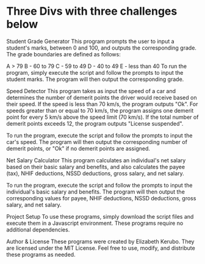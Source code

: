 # Three Divs with three challenges below

Student Grade Generator
This program prompts the user to input a student's marks, between 0 and 100, and outputs the corresponding grade. The grade boundaries are defined as follows:

A > 79
B - 60 to 79
C - 59 to 49
D - 40 to 49
E - less than 40
To run the program, simply execute the script and follow the prompts to input the student marks. The program will then output the corresponding grade.

Speed Detector
This program takes as input the speed of a car and determines the number of demerit points the driver would receive based on their speed. If the speed is less than 70 km/s, the program outputs "Ok". For speeds greater than or equal to 70 km/s, the program assigns one demerit point for every 5 km/s above the speed limit (70 km/s). If the total number of demerit points exceeds 12, the program outputs "License suspended".

To run the program, execute the script and follow the prompts to input the car's speed. The program will then output the corresponding number of demerit points, or "Ok" if no demerit points are assigned.

Net Salary Calculator
This program calculates an individual's net salary based on their basic salary and benefits, and also calculates the payee (tax), NHIF deductions, NSSD deductions, gross salary, and net salary.

To run the program, execute the script and follow the prompts to input the individual's basic salary and benefits. The program will then output the corresponding values for payee, NHIF deductions, NSSD deductions, gross salary, and net salary.

Project Setup
To use these programs, simply download the script files and execute them in a Javascript environment. These programs require no additional dependencies.

Author & License
These programs were created by Elizabeth Kerubo. They are licensed under the MIT License. Feel free to use, modify, and distribute these programs as needed.
